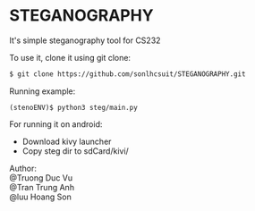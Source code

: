 # STEGANOGRAPHY

It's simple steganography tool for CS232

To use it, clone it using git clone:
```sh
$ git clone https://github.com/sonlhcsuit/STEGANOGRAPHY.git
```
Running example:

```
(stenoENV)$ python3 steg/main.py
```

For running it on android:
- Download kivy launcher
- Copy steg dir to sdCard/kivi/

Author:   
@Truong Duc Vu  
@Tran Trung Anh   
@luu Hoang Son   
